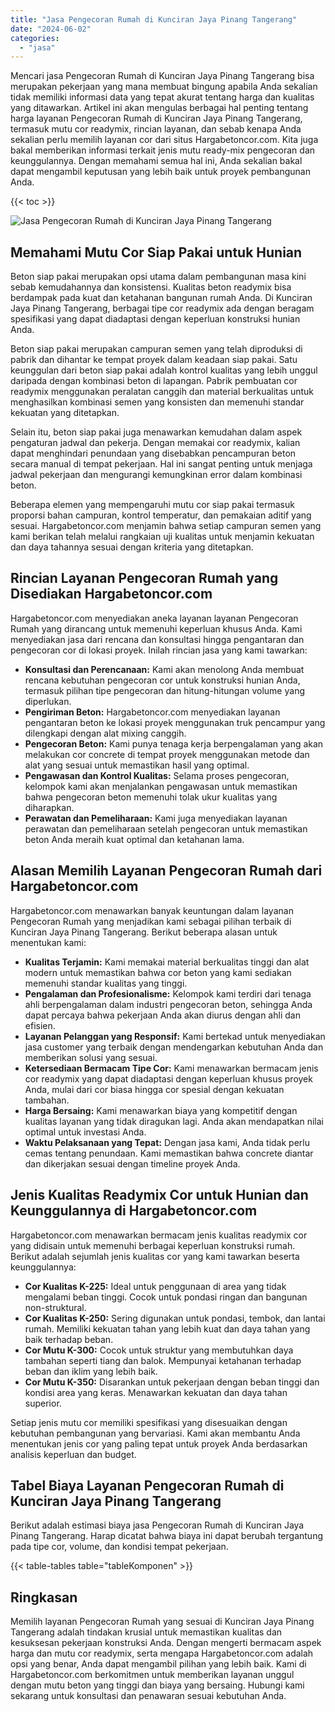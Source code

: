 ```yaml
---
title: "Jasa Pengecoran Rumah di Kunciran Jaya Pinang Tangerang"
date: "2024-06-02"
categories: 
  - "jasa"
---
```



Mencari jasa Pengecoran Rumah di Kunciran Jaya Pinang Tangerang bisa merupakan pekerjaan yang mana membuat bingung apabila Anda sekalian tidak memiliki informasi data yang tepat akurat tentang harga dan kualitas yang ditawarkan. Artikel ini akan mengulas berbagai hal penting tentang harga layanan Pengecoran Rumah di Kunciran Jaya Pinang Tangerang, termasuk mutu cor readymix, rincian layanan, dan sebab kenapa Anda sekalian perlu memilih layanan cor dari situs Hargabetoncor.com. Kita juga bakal memberikan informasi terkait jenis mutu ready-mix pengecoran dan keunggulannya. Dengan memahami semua hal ini, Anda sekalian bakal dapat mengambil keputusan yang lebih baik untuk proyek pembangunan Anda.

{{< toc >}}

![Jasa Pengecoran Rumah di Kunciran Jaya Pinang Tangerang](https://hargareadymixid.github.io/hbc/readymix-hbc%20(30).png)

## Memahami Mutu Cor Siap Pakai untuk Hunian

Beton siap pakai merupakan opsi utama dalam pembangunan masa kini sebab kemudahannya dan konsistensi. Kualitas beton readymix bisa berdampak pada kuat dan ketahanan bangunan rumah Anda. Di Kunciran Jaya Pinang Tangerang, berbagai tipe cor readymix ada dengan beragam spesifikasi yang dapat diadaptasi dengan keperluan konstruksi hunian Anda.

Beton siap pakai merupakan campuran semen yang telah diproduksi di pabrik dan dihantar ke tempat proyek dalam keadaan siap pakai. Satu keunggulan dari beton siap pakai adalah kontrol kualitas yang lebih unggul daripada dengan kombinasi beton di lapangan. Pabrik pembuatan cor readymix menggunakan peralatan canggih dan material berkualitas untuk menghasilkan kombinasi semen yang konsisten dan memenuhi standar kekuatan yang ditetapkan.

Selain itu, beton siap pakai juga menawarkan kemudahan dalam aspek pengaturan jadwal dan pekerja. Dengan memakai cor readymix, kalian dapat menghindari penundaan yang disebabkan pencampuran beton secara manual di tempat pekerjaan. Hal ini sangat penting untuk menjaga jadwal pekerjaan dan mengurangi kemungkinan error dalam kombinasi beton.

Beberapa elemen yang mempengaruhi mutu cor siap pakai termasuk proporsi bahan campuran, kontrol temperatur, dan pemakaian aditif yang sesuai. Hargabetoncor.com menjamin bahwa setiap campuran semen yang kami berikan telah melalui rangkaian uji kualitas untuk menjamin kekuatan dan daya tahannya sesuai dengan kriteria yang ditetapkan.

## Rincian Layanan Pengecoran Rumah yang Disediakan Hargabetoncor.com

Hargabetoncor.com menyediakan aneka layanan layanan Pengecoran Rumah yang dirancang untuk memenuhi keperluan khusus Anda. Kami menyediakan jasa dari rencana dan konsultasi hingga pengantaran dan pengecoran cor di lokasi proyek. Inilah rincian jasa yang kami tawarkan:

- **Konsultasi dan Perencanaan:** Kami akan menolong Anda membuat rencana kebutuhan pengecoran cor untuk konstruksi hunian Anda, termasuk pilihan tipe pengecoran dan hitung-hitungan volume yang diperlukan.
- **Pengiriman Beton:** Hargabetoncor.com menyediakan layanan pengantaran beton ke lokasi proyek menggunakan truk pencampur yang dilengkapi dengan alat mixing canggih.
- **Pengecoran Beton:** Kami punya tenaga kerja berpengalaman yang akan melakukan cor concrete di tempat proyek menggunakan metode dan alat yang sesuai untuk memastikan hasil yang optimal.
- **Pengawasan dan Kontrol Kualitas:** Selama proses pengecoran, kelompok kami akan menjalankan pengawasan untuk memastikan bahwa pengecoran beton memenuhi tolak ukur kualitas yang diharapkan.
- **Perawatan dan Pemeliharaan:** Kami juga menyediakan layanan perawatan dan pemeliharaan setelah pengecoran untuk memastikan beton Anda meraih kuat optimal dan ketahanan lama.

## Alasan Memilih Layanan Pengecoran Rumah dari Hargabetoncor.com

Hargabetoncor.com menawarkan banyak keuntungan dalam layanan Pengecoran Rumah yang menjadikan kami sebagai pilihan terbaik di Kunciran Jaya Pinang Tangerang. Berikut beberapa alasan untuk menentukan kami:

- **Kualitas Terjamin:** Kami memakai material berkualitas tinggi dan alat modern untuk memastikan bahwa cor beton yang kami sediakan memenuhi standar kualitas yang tinggi.
- **Pengalaman dan Profesionalisme:** Kelompok kami terdiri dari tenaga ahli berpengalaman dalam industri pengecoran beton, sehingga Anda dapat percaya bahwa pekerjaan Anda akan diurus dengan ahli dan efisien.
- **Layanan Pelanggan yang Responsif:** Kami bertekad untuk menyediakan jasa customer yang terbaik dengan mendengarkan kebutuhan Anda dan memberikan solusi yang sesuai.
- **Ketersediaan Bermacam Tipe Cor:** Kami menawarkan bermacam jenis cor readymix yang dapat diadaptasi dengan keperluan khusus proyek Anda, mulai dari cor biasa hingga cor spesial dengan kekuatan tambahan.
- **Harga Bersaing:** Kami menawarkan biaya yang kompetitif dengan kualitas layanan yang tidak diragukan lagi. Anda akan mendapatkan nilai optimal untuk investasi Anda.
- **Waktu Pelaksanaan yang Tepat:** Dengan jasa kami, Anda tidak perlu cemas tentang penundaan. Kami memastikan bahwa concrete diantar dan dikerjakan sesuai dengan timeline proyek Anda.

## Jenis Kualitas Readymix Cor untuk Hunian dan Keunggulannya di Hargabetoncor.com

Hargabetoncor.com menawarkan bermacam jenis kualitas readymix cor yang didisain untuk memenuhi berbagai keperluan konstruksi rumah. Berikut adalah sejumlah jenis kualitas cor yang kami tawarkan beserta keunggulannya:

- **Cor Kualitas K-225:** Ideal untuk penggunaan di area yang tidak mengalami beban tinggi. Cocok untuk pondasi ringan dan bangunan non-struktural.
- **Cor Kualitas K-250:** Sering digunakan untuk pondasi, tembok, dan lantai rumah. Memiliki kekuatan tahan yang lebih kuat dan daya tahan yang baik terhadap beban.
- **Cor Mutu K-300:** Cocok untuk struktur yang membutuhkan daya tambahan seperti tiang dan balok. Mempunyai ketahanan terhadap beban dan iklim yang lebih baik.
- **Cor Mutu K-350:** Disarankan untuk pekerjaan dengan beban tinggi dan kondisi area yang keras. Menawarkan kekuatan dan daya tahan superior.

Setiap jenis mutu cor memiliki spesifikasi yang disesuaikan dengan kebutuhan pembangunan yang bervariasi. Kami akan membantu Anda menentukan jenis cor yang paling tepat untuk proyek Anda berdasarkan analisis keperluan dan budget.

## Tabel Biaya Layanan Pengecoran Rumah di Kunciran Jaya Pinang Tangerang

Berikut adalah estimasi biaya jasa Pengecoran Rumah di Kunciran Jaya Pinang Tangerang. Harap dicatat bahwa biaya ini dapat berubah tergantung pada tipe cor, volume, dan kondisi tempat pekerjaan.

{{< table-tables table="tableKomponen" >}}

## Ringkasan

Memilih layanan Pengecoran Rumah yang sesuai di Kunciran Jaya Pinang Tangerang adalah tindakan krusial untuk memastikan kualitas dan kesuksesan pekerjaan konstruksi Anda. Dengan mengerti bermacam aspek harga dan mutu cor readymix, serta mengapa Hargabetoncor.com adalah opsi yang benar, Anda dapat mengambil pilihan yang lebih baik. Kami di Hargabetoncor.com berkomitmen untuk memberikan layanan unggul dengan mutu beton yang tinggi dan biaya yang bersaing. Hubungi kami sekarang untuk konsultasi dan penawaran sesuai kebutuhan Anda.
